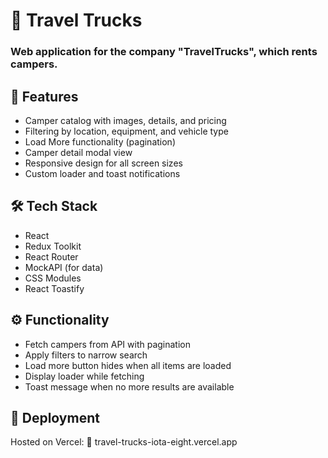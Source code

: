 # 🚐 Travel Trucks

### Web application for the company "TravelTrucks", which rents campers.

## 🌟 Features

- Camper catalog with images, details, and pricing
- Filtering by location, equipment, and vehicle type
- Load More functionality (pagination)
- Camper detail modal view
- Responsive design for all screen sizes
- Custom loader and toast notifications

## 🛠 Tech Stack

- React
- Redux Toolkit
- React Router
- MockAPI (for data)
- CSS Modules
- React Toastify

## ⚙️ Functionality

- Fetch campers from API with pagination
- Apply filters to narrow search
- Load more button hides when all items are loaded
- Display loader while fetching
- Toast message when no more results are available

## 🚀 Deployment

Hosted on Vercel:
🔗 travel-trucks-iota-eight.vercel.app